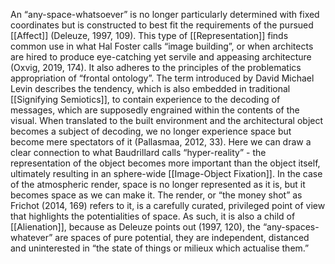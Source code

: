An “any-space-whatsoever” is no longer particularly determined with fixed coordinates but is constructed to best fit the requirements of the pursued [[Affect]] (Deleuze, 1997, 109). This type of [[Representation]] finds common use in what Hal Foster calls “image building”, or when architects are hired to produce eye-catching yet servile and appeasing architecture (Oxvig, 2019, 174). It also adheres to the principles of the problematics appropriation of “frontal ontology”. The term introduced by David Michael Levin describes the tendency, which is also embedded in traditional [[Signifying Semiotics]], to contain experience to the decoding of messages, which are supposedly engrained within the contents of the visual. When translated to the built environment and the architectural object becomes a subject of decoding, we no longer experience space but become mere spectators of it (Pallasmaa, 2012, 33). Here we can draw a clear connection to what Baudrillard calls “hyper-reality” - the representation of the object becomes more important than the object itself, ultimately resulting in an sphere-wide [[Image-Object Fixation]]. In the case of the atmospheric render, space is no longer represented as it is, but it becomes space as we can make it. The render, or “the money shot” as Frichot (2014, 169) refers to it, is a carefully curated, privileged point of view that highlights the potentialities of space. As such, it is also a child of [[Alienation]], because as Deleuze points out (1997, 120), the “any-spaces-whatever” are spaces of pure potential, they are independent, distanced and uninterested in “the state of things or milieux which actualise them.”


